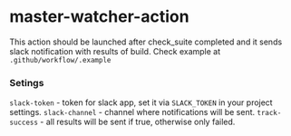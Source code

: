 # master-watcher-action

This action should be launched after check_suite completed and it sends slack notification with results of build.
Check example at `.github/workflow/.example`

### Setings

`slack-token` - token for slack app, set it via `SLACK_TOKEN` in your project settings.
`slack-channel` - channel where notifications will be sent.
`track-success` - all results will be sent if true, otherwise only failed.
